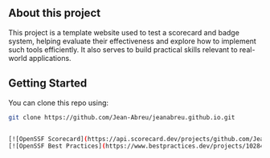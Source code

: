 ## About this project
This project is a template website used to test a scorecard and badge system, helping evaluate their effectiveness and explore how to implement such tools efficiently. It also serves to build practical skills relevant to real-world applications.

## Getting Started

You can clone this repo using:

```bash
git clone https://github.com/Jean-Abreu/jeanabreu.github.io.git


[![OpenSSF Scorecard](https://api.scorecard.dev/projects/github.com/Jean-Abreu/jeanabreu.github.io/badge)](https://scorecard.dev/viewer/?uri=github.com/Jean-Abreu/jeanabreu.github.io)
[![OpenSSF Best Practices](https://www.bestpractices.dev/projects/10284/badge)](https://www.bestpractices.dev/projects/10284)
